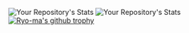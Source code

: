 ![Your Repository's Stats](https://github-readme-stats.vercel.app/api?username=dasari-mohana&show_icons=true)
![Your Repository's Stats](https://github-readme-stats.vercel.app/api/top-langs/?username=dasari-mohana&theme=blue-red)
[![Ryo-ma's github trophy](https://github-profile-trophy.vercel.app/?username=dasari-mohana&row=1)](https://github.com/ryo-ma/github-profile-trophy)
